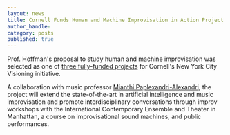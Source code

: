 ```yaml
---
layout: news
title: Cornell Funds Human and Machine Improvisation in Action Project
author_handle: 
category: posts
published: true
---
```


Prof. Hoffman's proposal to study human and machine improvisation was selected as one of [three fully-funded projects]( https://news.cornell.edu/stories/2019/06/cornell-funds-projects-nyc-visioning-initiative) for Cornell's  New York City Visioning initiative.

A collaboration with music professor [Mianthi Paplexandri-Alexandri](http://marianthi.net), the project will extend the state-of-the-art in artificial intelligence and music improvisation and promote interdisciplinary conversations through improv workshops with the International Contemporary Ensemble and Theater in Manhattan, a course on improvisational sound machines, and public performances.



